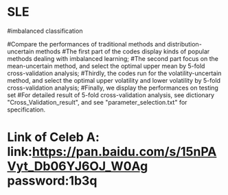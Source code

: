# SLE
#imbalanced classification

#Compare the performances of traditional methods and distribution-uncertain methods
#The first part of the codes display kinds of popular methods dealing with 
imbalanced learning; 
#The second part focus on the mean-uncertain method, and select the optimal upper mean by 5-fold cross-validation analysis; 
#Thirdly, the codes run for the volatility-uncertain method,  and select the optimal upper volatility and lower volatility by 5-fold cross-validation analysis;
#Finally, we display the performances on testing set 
#For detailed result of 5-fold cross-validation analysis, see dictionary "Cross_Validation_result", and see "parameter_selection.txt" for specification.


# Link of Celeb A: link:https://pan.baidu.com/s/15nPAVyt_Db06YJ6OJ_W0Ag  password:1b3q
